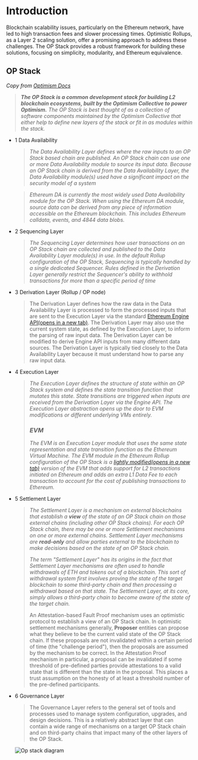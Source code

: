 # Introduction



Blockchain scalability issues, particularly on the Ethereum network, have led to high transaction fees and slower processing times. Optimistic Rollups, as a Layer 2 scaling solution, offer a promising approach to address these challenges. The OP Stack provides a robust framework for building these solutions, focusing on simplicity, modularity, and Ethereum equivalence.

## OP Stack

_Copy from [Optimism Docs](https://docs.optimism.io/)_

> ***The OP Stack is a common development stack for building L2 blockchain ecosystems, built by the Optimism Collective to power Optimism.***
> *The OP Stack is best thought of as a collection of software components maintained by the Optimism Collective that either help to define new layers of the stack or fit in as modules within the stack.*


- 1 Data Availability
    
    > *The Data Availability Layer defines where the raw inputs to an OP Stack based chain are published. An OP Stack chain can use one or more Data Availability module to source its input data. Because an OP Stack chain is derived from the Data Availability Layer, the Data Availability module(s) used have a significant impact on the security model of a system*
    > 
    
    > *Ethereum DA is currently the most widely used Data Availability module for the OP Stack. When using the Ethereum DA module, source data can be derived from any piece of information accessible on the Ethereum blockchain. This includes Ethereum calldata, events, and 4844 data blobs.*
    > 
- 2 Sequencing Layer
    
    > *The Sequencing Layer determines how user transactions on an OP Stack chain are collected and published to the Data Availability Layer module(s) in use. In the default Rollup configuration of the OP Stack, Sequencing is typically handled by a single dedicated Sequencer. Rules defined in the Derivation Layer generally restrict the Sequencer's ability to withhold transactions for more than a specific period of time*
    > 
- 3 Derivation Layer (Rollup / OP node)
    
    > The Derivation Layer defines how the raw data in the Data Availability Layer is processed to form the processed inputs that are sent to the Execution Layer via the standard [Ethereum Engine API(opens in a new tab)](https://github.com/ethereum/execution-apis/blob/94164851c1630ff0a9c31d8d7d3d4fb886e196c0/src/engine/README.md). The Derivation Layer may also use the current system state, as defined by the Execution Layer, to inform the parsing of raw input data. The Derivation Layer can be modified to derive Engine API inputs from many different data sources. The Derivation Layer is typically tied closely to the Data Availability Layer because it must understand how to parse any raw input data.
    > 
- 4 Execution Layer
    
    > *The Execution Layer defines the structure of state within an OP Stack system and defines the state transition function that mutates this state. State transitions are triggered when inputs are received from the Derivation Layer via the Engine API. The Execution Layer abstraction opens up the door to EVM modifications or different underlying VMs entirely.*
    > 
    > 
    > ### ***EVM***
    > 
    > *The EVM is an Execution Layer module that uses the same state representation and state transition function as the Ethereum Virtual Machine. The EVM module in the Ethereum Rollup configuration of the OP Stack is a [lightly modified(opens in a new tab)](https://op-geth.optimism.io/) version of the EVM that adds support for L2 transactions initiated on Ethereum and adds an extra L1 Data Fee to each transaction to account for the cost of publishing transactions to Ethereum.*
    > 
- 5 Settlement Layer
    
    > *The Settlement Layer is a mechanism on external blockchains that establish a **view** of the state of an OP Stack chain on those external chains (including other OP Stack chains). For each OP Stack chain, there may be one or more Settlement mechanisms on one or more external chains. Settlement Layer mechanisms are **read-only** and allow parties external to the blockchain to make decisions based on the state of an OP Stack chain.*
    > 
    > 
    > *The term "Settlement Layer" has its origins in the fact that Settlement Layer mechanisms are often used to handle withdrawals of ETH and tokens out of a blockchain. This sort of withdrawal system first involves proving the state of the target blockchain to some third-party chain and then processing a withdrawal based on that state. The Settlement Layer, at its core, simply allows a third-party chain to become aware of the state of the target chain.*
    > 
    > An Attestation-based Fault Proof mechanism uses an optimistic protocol to establish a view of an OP Stack chain. In optimistic settlement mechanisms generally, **Proposer** entities can propose what they believe to be the current valid state of the OP Stack chain. If these proposals are not invalidated within a certain period of time (the "challenge period"), then the proposals are assumed by the mechanism to be correct. In the Attestation Proof mechanism in particular, a proposal can be invalidated if some threshold of pre-defined parties provide attestations to a valid state that is different than the state in the proposal. This places a trust assumption on the honesty of at least a threshold number of the pre-defined participants.
    > 
- 6 Governance Layer
    
    > The Governance Layer refers to the general set of tools and processes used to manage system configuration, upgrades, and design decisions. This is a relatively abstract layer that can contain a wide range of mechanisms on a target OP Stack chain and on third-party chains that impact many of the other layers of the OP Stack.
    >

    ![Op stack diagram](https://www.notion.so/image/https%3A%2F%2Fprod-files-secure.s3.us-west-2.amazonaws.com%2Fb93d7c62-4ce7-46c6-a8c7-8f9ce471d508%2F8cc7f860-ec39-4102-a455-0dd1d9e1e430%2FScreenshot_2024-01-04_at_10.47.03_a.m..png?table=block&id=e8e00522-7b8e-41e6-81fa-fbcf87929f4b&spaceId=b93d7c62-4ce7-46c6-a8c7-8f9ce471d508&width=2000&userId=9ec5d830-7a6e-4543-99a2-3a110d7fec88&cache=v2)